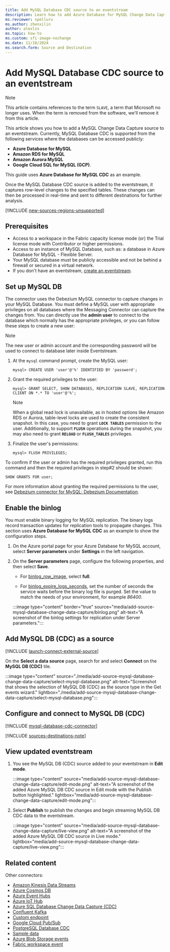 ```yaml
---
title: Add MySQL Database CDC source to an eventstream
description: Learn how to add Azure Database for MySQL Change Data Capture (CDC) source to an eventstream.
ms.reviewer: spelluru
ms.author: zhenxilin
author: alexlzx
ms.topic: how-to
ms.custom: sfi-image-nochange
ms.date: 11/18/2024
ms.search.form: Source and Destination
---
```


# Add MySQL Database CDC source to an eventstream

>[!NOTE]
>This article contains references to the term `SLAVE`, a term that Microsoft no longer uses. When the term is removed from the software, we'll remove it from this article.

This article shows you how to add a MySQL Change Data Capture source to an eventstream. Currently, MySQL Database CDC is supported from the following services where the databases can be accessed publicly:
- **Azure Database for MySQL**
- **Amazon RDS for MySQL**
- **Amazon Aurora MySQL** 
- **Google Cloud SQL for MySQL (GCP)**. 

This guide uses **Azure Database for MySQL CDC** as an example.

Once the MySQL Database CDC source is added to the eventstream, it captures row-level changes to the specified tables. These changes can then be processed in real-time and sent to different destinations for further analysis.

[!INCLUDE [new-sources-regions-unsupported](./includes/new-sources-regions-unsupported.md)]

## Prerequisites

- Access to a workspace in the Fabric capacity license mode (or) the Trial license mode with Contributor or higher permissions. 
- Access to an instance of MySQL Database, such as: a database in Azure Database for MySQL - Flexible Server.
- Your MySQL database must be publicly accessible and not be behind a firewall or secured in a virtual network.
- If you don't have an eventstream, [create an eventstream](create-manage-an-eventstream.md). 


## Set up MySQL DB

The connector uses the Debezium MySQL connector to capture changes in your MySQL Database. You must define a MySQL user with appropriate privileges on all databases where the Messaging Connector can capture the changes from. You can directly use the **admin user** to connect to the database which normally has the appropriate privileges, or you can follow these steps to create a new user:

> [!NOTE]
> The new user or admin account and the corresponding password will be used to connect to database later inside Eventstream. 

1. At the `mysql` command prompt, create the MySQL user:

   ```
   mysql> CREATE USER 'user'@'%' IDENTIFIED BY 'password';
   ```

1. Grant the required privileges to the user:

   ```
   mysql> GRANT SELECT, SHOW DATABASES, REPLICATION SLAVE, REPLICATION CLIENT ON *.* TO 'user'@'%';
   ```

   > [!NOTE]
   > When a global read lock is unavailable, as in hosted options like Amazon RDS or Aurora, table-level locks are used to create the consistent snapshot. In this case, you need to grant **`LOCK TABLES`** permission to the user. Additionally, to support **`FLUSH`** operations during the snapshot, you may also need to grant **`RELOAD`** or **`FLUSH_TABLES`** privileges.

1. Finalize the user's permissions:

   ```
   mysql> FLUSH PRIVILEGES;
   ```

To confirm if the user or admin has the required privileges granted, run this command and then the required privileges in step#2 should be shown:

```
SHOW GRANTS FOR user;
```


For more information about granting the required permissions to the user, see [Debezium connector for MySQL: Debezium Documentation](https://debezium.io/documentation/reference/stable/connectors/mysql.html#mysql-creating-user).

## Enable the binlog

You must enable binary logging for MySQL replication. The binary logs record transaction updates for replication tools to propagate changes. This section uses **Azure Database for MySQL CDC** as an example to show the configuration steps.

1. On the Azure portal page for your Azure Database for MySQL account, select **Server parameters** under **Settings** in the left navigation.

1. On the **Server parameters** page, configure the following properties, and then select **Save**.

   - For [binlog_row_image](https://dev.mysql.com/doc/refman/8.0/en/replication-options-binary-log.html#sysvar_binlog_row_image), select **full**.

   - For [binlog_expire_logs_seconds](https://dev.mysql.com/doc/refman/8.0/en/replication-options-binary-log.html#sysvar_binlog_expire_logs_seconds), set the number of seconds the service waits before the binary log file is purged. Set the value to match the needs of your environment, for example *86400*.

   :::image type="content" border="true" source="media/add-source-mysql-database-change-data-capture/binlog.png" alt-text="A screenshot of the binlog settings for replication under Server parameters.":::

## Add MySQL DB (CDC) as a source
[!INCLUDE [launch-connect-external-source](./includes/launch-connect-external-source.md)]

On the **Select a data source** page, search for and select **Connect** on the **MySQL DB (CDC)** tile.

:::image type="content" source="./media/add-source-mysql-database-change-data-capture/select-mysql-database.png" alt-text="Screenshot that shows the selection of MySQL DB (CDC) as the source type in the Get events wizard." lightbox="./media/add-source-mysql-database-change-data-capture/select-mysql-database.png":::

## Configure and connect to MySQL DB (CDC) 

[!INCLUDE [mysql-database-cdc-connector](./includes/mysql-database-cdc-source-connector.md)]

[!INCLUDE [sources-destinations-note](./includes/sources-destinations-note.md)]

## View updated eventstream
1. You see the MySQL DB (CDC) source added to your eventstream in **Edit mode**.

    :::image type="content" source="media/add-source-mysql-database-change-data-capture/edit-mode.png" alt-text="A screenshot of the added Azure MySQL DB CDC source in Edit mode with the Publish button highlighted." lightbox="media/add-source-mysql-database-change-data-capture/edit-mode.png":::
1. Select **Publish** to publish the changes and begin streaming MySQL DB CDC data to the eventstream.

    :::image type="content" source="media/add-source-mysql-database-change-data-capture/live-view.png" alt-text="A screenshot of the added Azure MySQL DB CDC source in Live mode." lightbox="media/add-source-mysql-database-change-data-capture/live-view.png":::

## Related content

Other connectors:

- [Amazon Kinesis Data Streams](add-source-amazon-kinesis-data-streams.md)
- [Azure Cosmos DB](add-source-azure-cosmos-db-change-data-capture.md)
- [Azure Event Hubs](add-source-azure-event-hubs.md)
- [Azure IoT Hub](add-source-azure-iot-hub.md)
- [Azure SQL Database Change Data Capture (CDC)](add-source-azure-sql-database-change-data-capture.md)
- [Confluent Kafka](add-source-confluent-kafka.md)
- [Custom endpoint](add-source-custom-app.md)
- [Google Cloud Pub/Sub](add-source-google-cloud-pub-sub.md) 
- [PostgreSQL Database CDC](add-source-postgresql-database-change-data-capture.md)
- [Sample data](add-source-sample-data.md)
- [Azure Blob Storage events](add-source-azure-blob-storage.md)
- [Fabric workspace event](add-source-fabric-workspace.md)
